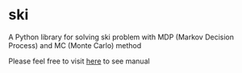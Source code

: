 # ski

A Python library for solving ski problem with MDP (Markov Decision Process) and MC (Monte Carlo) method

Please feel free to visit [here](https://github.com/papillonbee/ski/blob/master/ski.ipynb) to see manual
